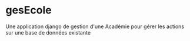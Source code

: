 # gesEcole
Une application django de gestion d'une Académie pour gérer les actions sur une base de données existante
